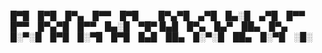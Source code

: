 
█▀█ █▀█ █▀▄ █▀▀ █▀█   █▀▄▀█ ▄▀█ █▄░█ ▄▀█ █▀▀ █▀▀ █▀▄▀█ █▀▀ █▄░█ ▀█▀
█▄█ █▀▄ █▄▀ ██▄ █▀▄   █░▀░█ █▀█ █░▀█ █▀█ █▄█ ██▄ █░▀░█ ██▄ █░▀█ ░█░
